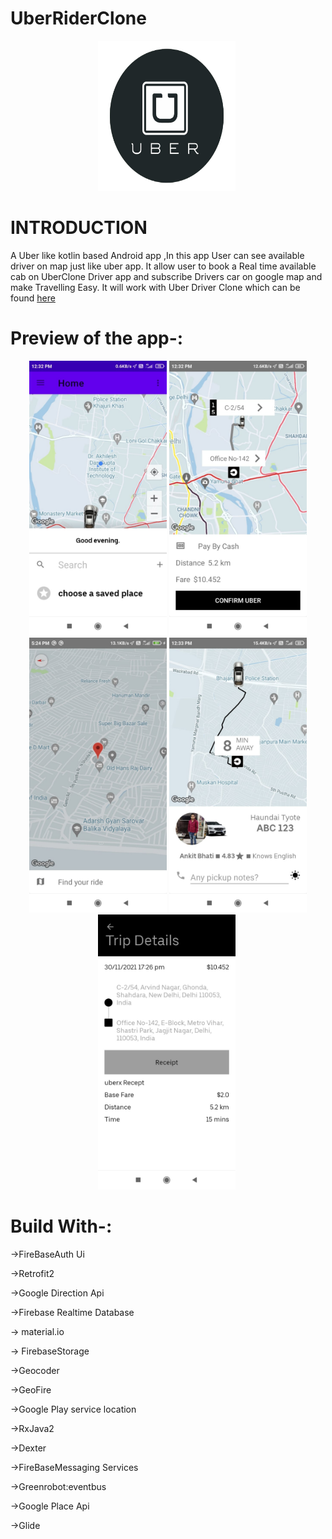# UberRiderClone
<p align="center">
<img src="UberRider Demo/Uber.png" width="220" height="240">  <img
</p>

# INTRODUCTION

 A Uber like kotlin based Android app ,In this app User can see available driver on map just like uber app. 
 It allow user to book a Real time  available cab on UberClone Driver app and subscribe Drivers car on google map and make Travelling Easy.
 It will work with Uber Driver Clone which can be found  [here](https://github.com/ankit-bhati883/UberClone.git)

 # Preview of the app-:
<p align="center">
<img src="UberRider Demo/UberR demo1.jpeg" width="220" height="440">     <img
src="UberRider Demo/UberR demo2.jpeg" width="220" height="440">     <img
src="UberRider Demo/UberR demo3.jpeg" width="220" height="440">     <img
src="UberRider Demo/UberR demo4.jpeg" width="220" height="440">     <img
src="UberRider Demo/UberR demo5.jpeg" width="220" height="440">     <img
</p>

 # Build With-:
 ->FireBaseAuth Ui
 
 ->Retrofit2
 
 ->Google Direction Api
 
 ->Firebase Realtime Database
 
 -> material.io
 
 -> FirebaseStorage
 
 ->Geocoder
 
 ->GeoFire
 
 ->Google Play service location
 
 ->RxJava2
 
 ->Dexter
 
 ->FireBaseMessaging Services
 
 ->Greenrobot:eventbus
 
 ->Google Place Api
 
 ->Glide
